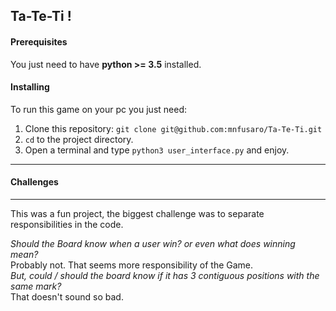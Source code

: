 ## Ta-Te-Ti !

#### Prerequisites

You just need to have __python >= 3.5__ installed.

#### Installing

To run this game on your pc you just need:
 
1. Clone this repository:
`git clone git@github.com:mnfusaro/Ta-Te-Ti.git`
2. `cd` to the project directory.
3. Open a terminal and type `python3 user_interface.py` and enjoy.

---
#### Challenges

---

This was a fun project, the biggest challenge was to separate responsibilities in the code.

*Should the Board know when a user win? or even what does winning mean?*<br/>Probably not. That seems more responsibility of the Game.<br/>
*But, could / should the board know if it has 3 contiguous positions with the same mark?*<br/>That doesn't sound so bad.
  

